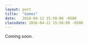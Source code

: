 ```yaml
---
layout: post
title:  "Games"
date:   2016-04-12 15:50:00 -0500
classdate: 2016-04-12 15:50:00 -0500
---
```

Coming soon.
